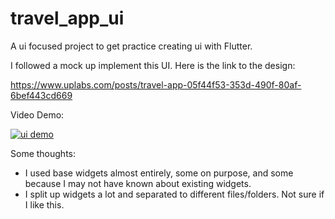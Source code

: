 # travel_app_ui

A ui focused project to get practice creating ui with Flutter.

I followed a mock up implement this UI. Here is the link to the design:

https://www.uplabs.com/posts/travel-app-05f44f53-353d-490f-80af-6bef443cd669

Video Demo:

[![ui demo](https://cdn.loom.com/sessions/thumbnails/8dc7e92a5c694394bb264387f46b9eff-with-play.gif)](https://www.loom.com/share/8dc7e92a5c694394bb264387f46b9eff "ui demo")


Some thoughts:

- I used base widgets almost entirely, some on purpose, and some because I may not have known about existing widgets.
- I split up widgets a lot and separated to different files/folders. Not sure if I like this.
